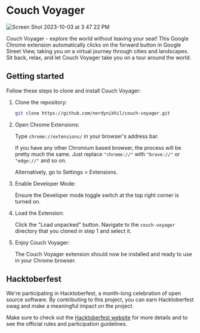 # Couch Voyager

![Screen Shot 2023-10-03 at 3 47 22 PM](https://github.com/nerdynikhil/couch-voyager/assets/36399086/e3c66c6c-ad87-442a-be4b-a4d17145e23d)

Couch Voyager - explore the world without leaving your seat! This Google Chrome extension automatically clicks on the forward button in Google Street View, taking you on a virtual journey through cities and landscapes. Sit back, relax, and let Couch Voyager take you on a tour around the world.

## Getting started

Follow these steps to clone and install Couch Voyager:

1. Clone the repository:

   ```bash
   git clone https://github.com/nerdynikhil/couch-voyager.git
2. Open Chrome Extensions:

    Type ```chrome://extensions/``` in your browser's address bar.

    If you have any other Chromium based browser, the process will be pretty much the same. Just replace ```"chrome://"``` with ```"brave://"``` or ```"edge://"``` and so on.

    Alternatively, go to Settings > Extensions.

3. Enable Developer Mode:

    Ensure the Developer mode toggle switch at the top right corner is turned on.
4. Load the Extension:

    Click the "Load unpacked" button.
    Navigate to the ```couch-voyager``` directory that you cloned in step 1 and select it.

5. Enjoy Couch Voyager:

    The Couch Voyager extension should now be installed and ready to use in your Chrome browser.


## Hacktoberfest

We're participating in Hacktoberfest, a month-long celebration of open source software. By contributing to this project, you can earn Hacktoberfest swag and make a meaningful impact on the project.

Make sure to check out the [Hacktoberfest website](https://hacktoberfest.digitalocean.com/) for more details and to see the official rules and participation guidelines.
